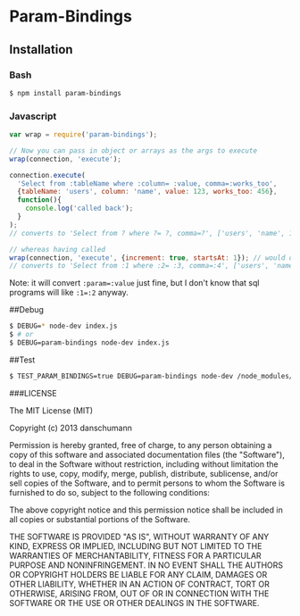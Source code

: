 # Param-Bindings

## Installation

### Bash

```bash
$ npm install param-bindings
```

### Javascript

```javascript
var wrap = require('param-bindings');

// Now you can pass in object or arrays as the args to execute
wrap(connection, 'execute');

connection.execute(
  'Select from :tableName where :column= :value, comma=:works_too',
  {tableName: 'users', column: 'name', value: 123, works_too: 456},
  function(){
    console.log('called back');
  }
);
// converts to 'Select from ? where ?= ?, comma=?', ['users', 'name', 123, 456], function(){...}

// whereas having called
wrap(connection, 'execute', {increment: true, startsAt: 1}); // would output
// converts to 'Select from :1 where :2= :3, comma=:4', ['users', 'name', 123, 456], function(){...}
```

Note: it will convert `:param=:value` just fine, but I don't know that sql programs will like `:1=:2` anyway.


##Debug

```bash
$ DEBUG=* node-dev index.js
$ # or
$ DEBUG=param-bindings node-dev index.js
```

##Test

```bash
$ TEST_PARAM_BINDINGS=true DEBUG=param-bindings node-dev /node_modules/param-bindings/index.js
```

###LICENSE

The MIT License (MIT)

Copyright (c) 2013 danschumann

Permission is hereby granted, free of charge, to any person obtaining a copy of
this software and associated documentation files (the "Software"), to deal in
the Software without restriction, including without limitation the rights to
use, copy, modify, merge, publish, distribute, sublicense, and/or sell copies of
the Software, and to permit persons to whom the Software is furnished to do so,
subject to the following conditions:

The above copyright notice and this permission notice shall be included in all
copies or substantial portions of the Software.

THE SOFTWARE IS PROVIDED "AS IS", WITHOUT WARRANTY OF ANY KIND, EXPRESS OR
IMPLIED, INCLUDING BUT NOT LIMITED TO THE WARRANTIES OF MERCHANTABILITY, FITNESS
FOR A PARTICULAR PURPOSE AND NONINFRINGEMENT. IN NO EVENT SHALL THE AUTHORS OR
COPYRIGHT HOLDERS BE LIABLE FOR ANY CLAIM, DAMAGES OR OTHER LIABILITY, WHETHER
IN AN ACTION OF CONTRACT, TORT OR OTHERWISE, ARISING FROM, OUT OF OR IN
CONNECTION WITH THE SOFTWARE OR THE USE OR OTHER DEALINGS IN THE SOFTWARE.
